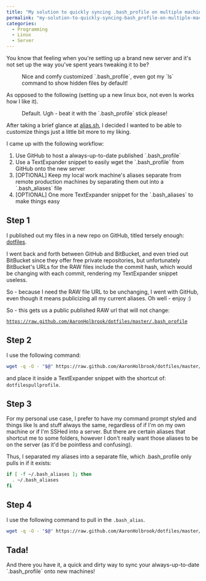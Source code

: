 ```yaml
---
title: "My solution to quickly syncing .bash_profile on multiple machines"
permalink: "my-solution-to-quickly-syncing-bash_profile-on-multiple-machines"
categories:
  - Programming
  - Linux
  - Server
---
```


You know that feeling when you're setting up a brand new server and it's not set up the way you've spent years tweaking it to be?

<figure class="align-center">
  <a href="#"><img src="{{ '/images/bash-profile-syncing-comfortable.png' | absolute_url }}" alt=""></a>
  <figcaption>Nice and comfy customized `.bash_profile`, even got my `ls` command to show hidden files by default!</figcaption>
</figure> 

As opposed to the following (setting up a new linux box, not even ls works how I like it).

<figure class="align-center">
  <a href="#"><img src="{{ '/images/bash-profile-syncing-yuck.png' | absolute_url }}" alt=""></a>
  <figcaption>Default. Ugh - beat it with the `.bash_profile` stick please!</figcaption>
</figure> 

After taking a brief glance at <a href="http://alias.sh">alias.sh</a>, I decided I wanted to be able to customize things just a little bit more to my liking.

I came up with the following workflow:
<ol>
	<li>Use GitHub to host a always-up-to-date published `.bash_profile`</li>
	<li>Use a TextExpander snippet to easily wget the `.bash_profile` from GitHub onto the new server</li>
	<li>[OPTIONAL] Keep my local work machine's aliases separate from remote production machines by separating them out into a `.bash_aliases` file</li>
	<li>[OPTIONAL] One more TextExpander snippet for the `.bash_aliases` to make things easy</li>
</ol>

<h2>Step 1</h2>

I published out my files in a new repo on GitHub, titled tersely enough: <a title="Aaron Holbrook's dotfiles" href="https://github.com/aaronholbrook/dotfiles">dotfiles</a>.

I went back and forth between GitHub and BitBucket, and even tried out BitBucket since they offer free private repositories, but unfortunately BitBucket's URLs for the RAW files include the commit hash, which would be changing with each commit, rendering my TextExpander snippet useless.

So - because I need the RAW file URL to be unchanging, I went with GitHub, even though it means publicizing all my current aliases. Oh well - enjoy :)

So - this gets us a public published RAW url that will not change:

[`https://raw.github.com/AaronHolbrook/dotfiles/master/.bash_profile`](https://raw.github.com/AaronHolbrook/dotfiles/master/.bash_profile)

<h2>Step 2</h2>
I use the following command:

```sh
wget -q -O - "$@" https://raw.github.com/AaronHolbrook/dotfiles/master/.bash_profile > ~/.bash_profile
```

and place it inside a TextExpander snippet with the shortcut of: `dotfilespullprofile`.

<h2>Step 3</h2>

For my personal use case, I prefer to have my command prompt styled and things like ls and stuff always the same, regardless of if I'm on my own machine or if I'm SSHed into a server. But there are certain aliases that shortcut me to some folders, however I don't really want those aliases to be on the server (as it'd be pointless and confusing).

Thus, I separated my aliases into a separate file, which .bash_profile only pulls in if it exists:

```bash
if [ -f ~/.bash_aliases ]; then
  . ~/.bash_aliases
fi
```

<h2>Step 4</h2>

I use the following command to pull in the `.bash_alias`.

```bash
wget -q -O - "$@" https://raw.github.com/AaronHolbrook/dotfiles/master/.bash_alias > ~/.bash_alias
```

<h2>Tada!</h2>
And there you have it, a quick and dirty way to sync your always-up-to-date `.bash_profile` onto new machines!